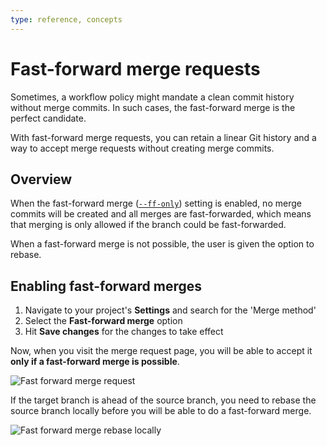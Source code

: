 ```yaml
---
type: reference, concepts
---
```


# Fast-forward merge requests

Sometimes, a workflow policy might mandate a clean commit history without
merge commits. In such cases, the fast-forward merge is the perfect candidate.

With fast-forward merge requests, you can retain a linear Git history and a way
to accept merge requests without creating merge commits.

## Overview

When the fast-forward merge
([`--ff-only`](https://git-scm.com/docs/git-merge#git-merge---ff-only)) setting
is enabled, no merge commits will be created and all merges are fast-forwarded,
which means that merging is only allowed if the branch could be fast-forwarded.

When a fast-forward merge is not possible, the user is given the option to rebase.

## Enabling fast-forward merges

1. Navigate to your project's **Settings** and search for the 'Merge method'
1. Select the **Fast-forward merge** option
1. Hit **Save changes** for the changes to take effect

Now, when you visit the merge request page, you will be able to accept it
**only if a fast-forward merge is possible**.

![Fast forward merge request](img/ff_merge_rebase.png)

If the target branch is ahead of the source branch, you need to rebase the
source branch locally before you will be able to do a fast-forward merge.

![Fast forward merge rebase locally](img/ff_merge_rebase_locally.png)

<!-- ## Troubleshooting

Include any troubleshooting steps that you can foresee. If you know beforehand what issues
one might have when setting this up, or when something is changed, or on upgrading, it's
important to describe those, too. Think of things that may go wrong and include them here.
This is important to minimize requests for support, and to avoid doc comments with
questions that you know someone might ask.

Each scenario can be a third-level heading, e.g. `### Getting error message X`.
If you have none to add when creating a doc, leave this section in place
but commented out to help encourage others to add to it in the future. -->
